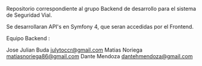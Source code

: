 Repositorio correspondiente al grupo Backend de desarrollo para el sistema
de Seguridad Vial.

Se desarrollaran API's en Symfony 4, que seran accedidas por el Frontend.

Equipo Backend :

Jose Julian Buda julytoccr@gmail.com
Matias Noriega   matiasnoriega86@gmail.com
Dante Mendoza    dantehmendoza@gmail.com

